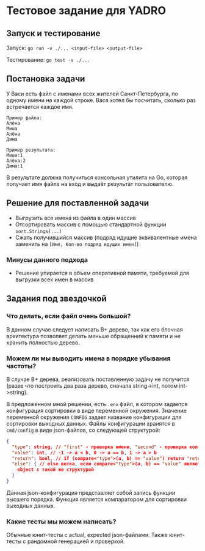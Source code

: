 # Тестовое задание для YADRO

## Запуск и тестирование

Запуск: `go run -v ./... <input-file> <output-file>`

Тестирование: `go test -v ./...`

## Постановка задачи
У Васи есть файл с именами всех жителей Санкт-Петербурга, по одному имени на каждой строке. Вася хотел бы посчитать, сколько раз встречается каждое имя.
```
Пример файла:
Алёна
Миша
Алёна
Дима
```
```
Пример результата:
Миша:1
Алёна:2
Дима:1
```
В результате должна получиться консольная утилита на Go, которая получает имя файла на вход и выдаёт результат пользователю.

## Решение для поставленной задачи

- Выгрузить все имена из файла в один массив
- Отсортировать массив с помощью стандартной функции `sort.Strings(...)`
- Сжать получившийся массив (подряд идущие эквивалентные имена заменить на `[Имя, Кол-во подряд идущих имен]`)


### Минусы данного подхода

- Решение упирается в объем оперативной памяти, требуемой для выгрузки всех имен в массив

## Задания под звездочкой

### Что делать, если файл очень большой?

В данном случае следует написать B+ дерево, так как его блочная архитектура позволяет делать меньше обращенний к памяти и не хранить полностью дерево.

### Можем ли мы выводить имена в порядке убывания частоты?

В случае B+ дерева, реализовать поставленную задачу не получится (разве что построить два раза дерево, сначала string->int, потом int->string).

В предложенном мной решении, есть `.env` файл, в котором задается конфигурация сортировки в виде переменной окружения. Значение переменной окружения `CONFIG` задает название конфигурации для сортировки выходных данных. Файлы конфигурации хранятся в `cmd/config` в виде json-файлов, со следующей структурой:
```json
{
  "type": string, // "first" - проверка имени, "second" - проверка кол-ва имен
  "value": int, // -1 -> a < b, 0 -> a == b, 1 -> a > b
  "return": bool, // if (compare<"type">(a, b) == "value") return "return"; 
  "else": { // else ветка, если compare<"type">(a, b) == "value" является ложным
    object с такой же структурой
  }
}
```
Данная json-конфигурация представляет собой запись функции высшего порядка. Функция является компаратором для сортировки выходных данных.

### Какие тесты мы можем написать?

Обычные юнит-тесты с actual, expected json-файлами.
Также юнит-тесты с рандомной генерацией и проверкой.